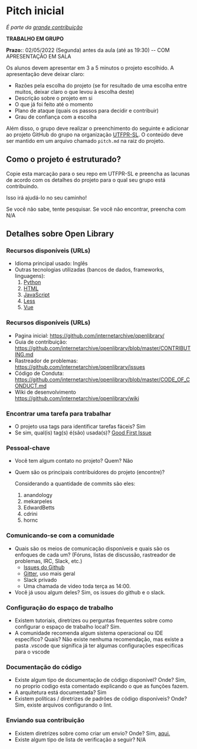# Pitch inicial

*É parte da [grande contribuição](XX_contribution.md)*

**TRABALHO EM GRUPO**

**Prazo:**: 02/05/2022 (Segunda) antes da aula (até as 19:30) -- COM APRESENTAÇÃO EM SALA

Os alunos devem apresentar em 3 a 5 minutos o projeto escolhido. A apresentação deve deixar claro:
- Razões pela escolha do projeto (se for resultado de uma escolha entre muitos, deixar claro o que levou à escolha deste)
- Descrição sobre o projeto em si
- O que já foi feito até o momento
- Plano de ataque (quais os passos para decidir e contribuir)
- Grau de confiança com a escolha

Além disso, o grupo deve realizar o preenchimento do seguinte e adicionar ao projeto GitHub do grupo na organização [UTFPR-SL](https://www.github.com/UTFPR-SL). O conteúdo deve ser mantido em um arquivo chamado ``pitch.md`` na raiz do projeto. 

## Como o projeto é estruturado?

Copie esta marcação para o seu repo em UTFPR-SL e preencha as lacunas de acordo com os detalhes do projeto para o qual seu grupo está contribuindo.

Isso irá ajudá-lo no seu caminho!

Se você não sabe, tente pesquisar. Se você não encontrar, preencha com N/A

## Detalhes sobre Open Library

### Recursos disponíveis (URLs)

  * Idioma principal usado: Inglês
  * Outras tecnologias utilizadas (bancos de dados, frameworks, linguagens):
    1. [Python](https://github.com/internetarchive/openlibrary/search?l=python)
    2. [HTML](https://github.com/internetarchive/openlibrary/search?l=html)
    3. [JavaScript](https://github.com/internetarchive/openlibrary/search?l=javascript)
    4. [Less](https://github.com/internetarchive/openlibrary/search?l=less)
    5. [Vue](https://github.com/internetarchive/openlibrary/search?l=vue)


### Recursos disponíveis (URLs)

  * Pagina inicial: https://github.com/internetarchive/openlibrary/
  * Guia de contribuição: https://github.com/internetarchive/openlibrary/blob/master/CONTRIBUTING.md
  * Rastreador de problemas: https://github.com/internetarchive/openlibrary/issues
  * Código de Conduta: https://github.com/internetarchive/openlibrary/blob/master/CODE_OF_CONDUCT.md
  * Wiki de desenvolvimento https://github.com/internetarchive/openlibrary/wiki

### Encontrar uma tarefa para trabalhar
  
  * O projeto usa tags para identificar tarefas fáceis? Sim
  * Se sim, qual(is) tag(s) é(são) usada(s)? [Good First Issue](https://github.com/internetarchive/openlibrary/labels/Good%20First%20Issue)
  
### Pessoal-chave

  * Você tem algum contato no projeto? Quem? Não
  * Quem são os principais contribuidores do projeto (encontre)?
  
    Considerando a quantidade de commits são eles:
    1. anandology
    2. mekarpeles
    3. EdwardBetts
    4. cdrini
    5. hornc
  
### Comunicando-se com a comunidade
  
  * Quais são os meios de comunicação disponíveis e quais são os enfoques de cada um? (Fóruns, listas de discussão, rastreador de problemas, IRC, Slack, etc.)
    * [Issues do Github](https://github.com/internetarchive/openlibrary/issues)
    * [Gitter](https://gitter.im/theopenlibrary/Lobby?utm_source=badge&utm_medium=badge&utm_campaign=pr-badge&utm_content=badge), uso mais geral
    * Slack privado
    * Uma chamada de video toda terça as 14:00. 
  * Você já usou algum deles? Sim, os issues do github e o slack.

### Configuração do espaço de trabalho

  * Existem tutoriais, diretrizes ou perguntas frequentes sobre como configurar o espaço de trabalho local? Sim.
  * A comunidade recomenda algum sistema operacional ou IDE específico? Quais? Não existe nenhuma recomendação, mas existe a pasta .vscode que significa já ter algumas configurações especificas para o vscode

### Documentação do código
  
   * Existe algum tipo de documentação de código disponível? Onde? Sim, no proprio codigo esta comentado explicando o que as funções fazem.
   * A arquitetura está documentada? Sim
   * Existem políticas / diretrizes de padrões de código disponíveis? Onde? Sim, existe arquivos configurando o lint.
    
### Enviando sua contribuição 

  * Existem diretrizes sobre como criar um envio? Onde? Sim, [aqui.](https://github.com/internetarchive/openlibrary/blob/master/CONTRIBUTING.md)
  * Existe algum tipo de lista de verificação a seguir? N/A